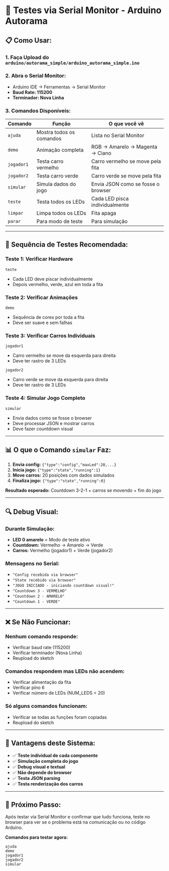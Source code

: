 # 🔧 Testes via Serial Monitor - Arduino Autorama

## 📋 **Como Usar:**

### **1. Faça Upload** do `arduino/autorama_simple/arduino_autorama_simple.ino`

### **2. Abra o Serial Monitor:**
- Arduino IDE → Ferramentas → Serial Monitor
- **Baud Rate: 115200**
- **Terminador: Nova Linha**

### **3. Comandos Disponíveis:**

| Comando | Função | O que você vê |
|---------|--------|----------------|
| `ajuda` | Mostra todos os comandos | Lista no Serial Monitor |
| `demo` | Animação completa | RGB → Amarelo → Magenta → Ciano |
| `jogador1` | Testa carro vermelho | Carro vermelho se move pela fita |
| `jogador2` | Testa carro verde | Carro verde se move pela fita |
| `simular` | Simula dados do jogo | Envia JSON como se fosse o browser |
| `teste` | Testa todos os LEDs | Cada LED pisca individualmente |
| `limpar` | Limpa todos os LEDs | Fita apaga |
| `parar` | Para modo de teste | Para simulação |

---

## 🧪 **Sequência de Testes Recomendada:**

### **Teste 1: Verificar Hardware**
```
teste
```
- Cada LED deve piscar individualmente
- Depois vermelho, verde, azul em toda a fita

### **Teste 2: Verificar Animações**
```
demo
```
- Sequência de cores por toda a fita
- Deve ser suave e sem falhas

### **Teste 3: Verificar Carros Individuais**
```
jogador1
```
- Carro vermelho se move da esquerda para direita
- Deve ter rastro de 3 LEDs

```
jogador2
```
- Carro verde se move da esquerda para direita
- Deve ter rastro de 3 LEDs

### **Teste 4: Simular Jogo Completo**
```
simular
```
- Envia dados como se fosse o browser
- Deve processar JSON e mostrar carros
- Deve fazer countdown visual

---

## 📊 **O que o Comando `simular` Faz:**

1. **Envia config:** `{"type":"config","maxLed":20,...}`
2. **Inicia jogo:** `{"type":"state","running":1}`
3. **Move carros:** 20 posições com dados simulados
4. **Finaliza jogo:** `{"type":"state","running":0}`

**Resultado esperado:** Countdown 3-2-1 + carros se movendo + fim do jogo

---

## 🔍 **Debug Visual:**

### **Durante Simulação:**
- **LED 0 amarelo** = Modo de teste ativo
- **Countdown:** Vermelho → Amarelo → Verde
- **Carros:** Vermelho (jogador1) + Verde (jogador2)

### **Mensagens no Serial:**
- `"Config recebida via browser"`
- `"State recebido via browser"`
- `"JOGO INICIADO - iniciando countdown visual!"`
- `"Countdown 3 - VERMELHO"`
- `"Countdown 2 - AMARELO"`
- `"Countdown 1 - VERDE"`

---

## ❌ **Se Não Funcionar:**

### **Nenhum comando responde:**
- Verificar baud rate (115200)
- Verificar terminador (Nova Linha)
- Reupload do sketch

### **Comandos respondem mas LEDs não acendem:**
- Verificar alimentação da fita
- Verificar pino 6
- Verificar número de LEDs (NUM_LEDS = 20)

### **Só alguns comandos funcionam:**
- Verificar se todas as funções foram copiadas
- Reupload do sketch

---

## 🎯 **Vantagens deste Sistema:**

- ✅ **Teste individual de cada componente**
- ✅ **Simulação completa do jogo**
- ✅ **Debug visual e textual**
- ✅ **Não depende do browser**
- ✅ **Testa JSON parsing**
- ✅ **Testa renderização dos carros**

---

## 🚀 **Próximo Passo:**

Após testar via Serial Monitor e confirmar que tudo funciona, teste no browser para ver se o problema está na comunicação ou no código Arduino.

**Comandos para testar agora:**
```
ajuda
demo
jogador1
jogador2
simular
```
